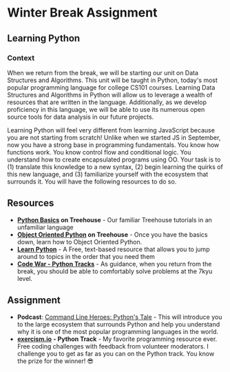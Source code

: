 # Winter Break Assignment
## Learning Python

### Context
When we return from the break, we will be starting our unit on Data Structures and Algorithms. This unit will be taught in Python, today's most popular programming language for college CS101 courses. Learning Data Structures and Algorithms in Python will allow us to leverage a wealth of resources that are written in the language. Additionally, as we develop proficiency in this language, we will be able to use its numerous open source tools for data analysis in our future projects.

Learning Python will feel very different from learning JavaScript because you are not starting from scratch! Unlike when we started JS in September, now you have a strong base in programming fundamentals. You know how functions work. You know control flow and conditional logic. You understand how to create encapsulated programs using OO. Your task is to (1) translate this knowledge to a new syntax, (2) begin learning the quirks of this new language, and (3) familiarize yourself with the ecosystem that surrounds it. You will have the following resources to do so.

## Resources
* **[Python Basics](https://teamtreehouse.com/library/python-basics-3) on Treehouse** - Our familiar Treehouse tutorials in an unfamiliar language
* **[Object Oriented Python](https://teamtreehouse.com/library/objectoriented-python-2) on Treehouse** - Once you have the basics down, learn how to Object Oriented Python.
* [**Learn Python**](https://classroom.google.com/u/1/w/Mzc0ODUwNjc2ODNa/tc/NDAwODQ1ODI1MDRa) - A Free, text-based resource that allows you to jump around to topics in the order that you need them
* [**Code War - Python Tracks**](https://www.codewars.com/collections/basic-python) - As guidance, when you return from the break, you should be able to comfortably solve problems at the 7kyu level.

## Assignment
* **Podcast**: [Command Line Heroes: Python's Tale](https://www.youtube.com/watch?v=eaP4b2nAqm8) - This will introduce you to the large ecosystem that surrounds Python and help you understand why it is one of the most popular programming languages in the world.
* [**exercism.io**](https://exercism.io/tracks/python) **- Python Track** - My favorite programming resource ever. Free coding challenges with feedback from volunteer moderators. I challenge you to get as far as you can on the Python track. You know the prize for the winner! 😎
